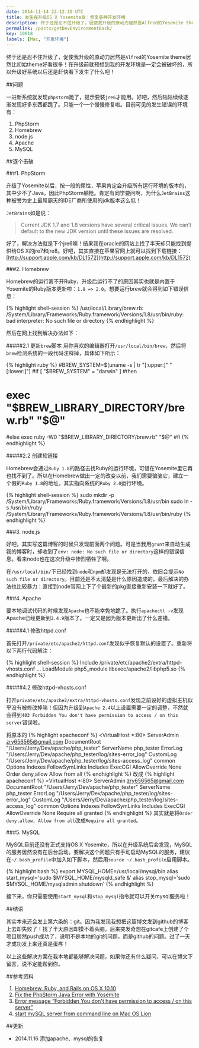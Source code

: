 ```yaml
---
date: 2014-11-14 22:12:10 UTC
title: 发生在升级OS X Yosemite后：修复各种开发环境
description: 终于还是忍不住升级了，促使我升级的原动力居然是Alfred的Yosemite theme居然比初始theme好看很多！在升级前就预想到我的开发环境是一定会被破坏的，所以升级好系统以后还是赶快看下发生了什么吧！
permalink: /posts/getDevEnvironmentBack/
key: 10018
labels: [Mac, "开发环境"]
---
```


终于还是忍不住升级了，促使我升级的原动力居然是`Alfred`的Yosemite theme居然比初始theme好看很多！在升级前就预想到我的开发环境是一定会被破坏的，所以升级好系统以后还是赶快看下发生了什么吧！

##问题

一进新系统就发现`phpstorm`跪了，提示要装`jre6`才能用。好吧，然后陆陆续续逐渐发现好多东西都跪了。只能一个一个慢慢修复啦。目前可见的发生错误的环境有：

1. PhpStorm
2. Homebrew
3. node.js
4. Apache
5. MySQL

##逐个击破

###1. PhpStorm

升级了Yosemite以后，按一般的尿性，苹果肯定会升级所有运行环境的版本的，其中少不了Java，因此PhpStorm躺枪。肯定有同学要问啊，为什么`JetBrains`这种被誉为史上最屌霸天的IDE厂商所使用的jdk版本这么低！

`JetBrains`如是说：

> Current JDK 1.7 and 1.8 versions have several critical issues. We can’t default to the new JDK version until these issues are resolved.

好了，解决方法就是下个jre6嘛！结果我在oracle的网站上找了半天却只能找到提供给OS X的jre7和jre8。好吧，其实直接在苹果官网上就可以找到下载链接：[http://support.apple.com/kb/DL1572](http://support.apple.com/kb/DL1572)

###2. Homebrew

Homebrew的运行离不开Ruby，升级后运行不了的原因其实也就是内置于Yosemite的Ruby版本更新啦：`1.8 => 2.0`。想要运行brew就会得到如下错误信息：

{% highlight shell-session %}
/usr/local/Library/brew.rb: /System/Library/Frameworks/Ruby.framework/Versions/1.8/usr/bin/ruby: bad interpreter: No such file or directory
{% endhighlight %}

然后在网上找到解决办法如下：

#####2.1 更新`brew`脚本
用你喜欢的编辑器打开`/usr/local/bin/brew`，然后将`brew`检测系统的一段代码注释掉，具体如下所示：

{% highlight ruby %}
#BREW_SYSTEM=$(uname -s | tr "[:upper:]" "[:lower:]")
#if [ "$BREW_SYSTEM" = "darwin" ]
#then
#    exec "$BREW_LIBRARY_DIRECTORY/brew.rb" "$@"
#else
    exec ruby -W0 "$BREW_LIBRARY_DIRECTORY/brew.rb" "$@"
#fi
{% endhighlight %}

#####2.2 创建软链接

Homebrew会通过`Ruby 1.8`的路径去找Ruby的运行环境，可惜在Yosemite里它再也找不到了。所以在Homebrew做出一定的改变以前，我们需要骗骗它，建立一个假的`Ruby 1.8`的地址，其实指向系统的`Ruby 2.0`运行环境。

{% highlight shell-session %}
sudo mkdir -p /System/Library/Frameworks/Ruby.framework/Versions/1.8/usr/bin
sudo ln -s /usr/bin/ruby /System/Library/Frameworks/Ruby.framework/Versions/1.8/usr/bin/ruby
{% endhighlight %}

###3. node.js

好吧，其实写这篇博客的时候只发现前面两个问题。可是当我用`grunt`来自动生成我的博客时，却收到了`env: node: No such file or directory`这样的错误信息。看来node也在这次升级中惨烈牺牲了啊。

在`/usr/local/bin/`下已经找到`node`和`npm`却发现是无法打开的，依旧会提示`No such file or directory`。目前还是不太清楚是什么原因造成的，最后解决的办法也比较暴力：直接到node官网上下了个最新的pkg直接重新安装一下就好了。

###4. Apache

要本地调试代码的时候发现`Apache`也不能幸免地跪了。执行`apachectl -v`发现Apache已经更新到`2.4.9`版本了。一定又是因为版本更新出了什么差错。

#####4.1 修改httpd.conf

首先打开`/private/etc/apache2/httpd.conf`发现似乎恢复默认的设置了。重新将以下两行代码解注：

{% highlight shell-session %}
Include /private/etc/apache2/extra/httpd-vhosts.conf
...
LoadModule php5_module libexec/apache2/libphp5.so
{% endhighlight %}

#####4.2 修改httpd-vhosts.conf

打开`private/etc/apache2/extra/httpd-vhosts.conf`发现之前设好的虚拟主机似乎没有被修改掉嘛！但因为升级到`Apache 2.4`以上设置需要一定的调整，不然就会得到`403 Forbidden You don't have permission to access / on this server`错误啦。

将原本的
{% highlight apacheconf %}
<VirtualHost *:80>
    ServerAdmin zry656565@gmail.com
    DocumentRoot "/Users/Jerry/Dev/apache/php_tester"
    ServerName php_tester
    ErrorLog "/Users/Jerry/Dev/apache/php_tester/log/sites-error_log"
    CustomLog "/Users/Jerry/Dev/apache/php_tester/log/sites-access_log" common
    <Directory />
        Options Indexes FollowSymLinks Includes ExecCGI
        AllowOverride None
        Order deny,allow
        Allow from all
    </Directory>
</VirtualHost>
{% endhighlight %}
改成
{% highlight apacheconf %}
<VirtualHost *:80>
    ServerAdmin zry656565@gmail.com
    DocumentRoot "/Users/Jerry/Dev/apache/php_tester"
    ServerName php_tester
    ErrorLog "/Users/Jerry/Dev/apache/php_tester/log/sites-error_log"
    CustomLog "/Users/Jerry/Dev/apache/php_tester/log/sites-access_log" common
    <Directory />
        Options Indexes FollowSymLinks Includes ExecCGI
        AllowOverride None
        Require all granted
    </Directory>
</VirtualHost>
{% endhighlight %}
其实就是将`Order deny,allow, Allow from all`改成`Require all granted`。

###5. MySQL

MySQL目前还没有正式支持OS X Yosemite，所以在升级系统后会发现，MySQL的服务居然没有在后台启动。要解决这个问题只有手动启动MySQL的服务，建议在`~/.bash_profile`中加入如下脚本，然后用`source ~/.bash_profile`启用脚本。

{% highlight bash %}
export MYSQL_HOME=/usr/local/mysql/bin
alias start_mysql='sudo $MYSQL_HOME/mysqld_safe &'
alias stop_mysql='sudo $MYSQL_HOME/mysqladmin shutdown'
{% endhighlight %}

接下来，你只需要使用`start_mysql`和`stop_mysql`指令就可以开关mysql服务啦！

##结语

其实本来还会发上第六条的：git。因为我发现我想把这篇博文发到github的博客上去却失败了！找了半天原因却摸不着头脑。后来突发奇想在gitcafe上创建了个项目居然push成功了，说明不是本地的git的问题，而是github的问题。过了一天才成功发上来还真是蛋疼！

以上这些解决方案在我本地都能够解决问题，如果你还有什么疑问，可以在博文下留言，说不定能帮到你。


##参考资料

1. [Homebrew, Ruby, and Rails on OS X 10.10](http://www.tuicool.com/articles/iIvy2e)
2. [Fix the PhpStorm Java Error with Yosemite](http://laravel-news.com/2014/10/fix-phpstorm-java-error-yosemite/)
3. [Error message “Forbidden You don't have permission to access / on this server”](http://stackoverflow.com/questions/10873295/error-message-forbidden-you-dont-have-permission-to-access-on-this-server#)
4. [start mySQL server from command line on Mac OS Lion](http://stackoverflow.com/questions/7927854/start-mysql-server-from-command-line-on-mac-os-lion)

##更新

- 2014.11.16 添加apache、mysql的恢复